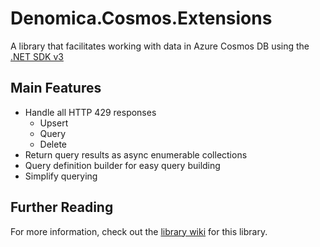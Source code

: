 ﻿# Denomica.Cosmos.Extensions

A library that facilitates working with data in Azure Cosmos DB using the [.NET SDK v3](https://docs.microsoft.com/azure/cosmos-db/sql/sql-api-sdk-dotnet-standard)

## Main Features

- Handle all HTTP 429 responses
  - Upsert
  - Query
  - Delete
- Return query results as async enumerable collections
- Query definition builder for easy query building
- Simplify querying

## Further Reading

For more information, check out the [library wiki](https://github.com/Denomica/Denomica.Cosmos.Extensions/wiki) for this library.
